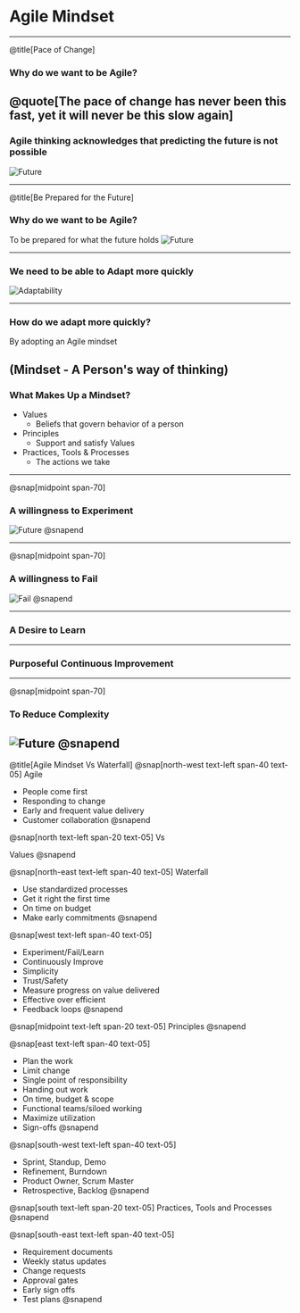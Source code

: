 
# Agile Mindset
---
@title[Pace of Change]
### Why do we want to be Agile?
@quote[The pace of change has never been this fast, yet it will never be this slow again]
---
### Agile thinking acknowledges that predicting the future is not possible
![Future](assets/img/mind-reader.png)

---
@title[Be Prepared for the Future]
### Why do we want to be Agile?
To be prepared for what the future holds
![Future](assets/img/blockbuster.png)

---
### We need to be able to Adapt more quickly
![Adaptability](assets/img/adaptability.png)

---
### How do we adapt more quickly?
By adopting an Agile mindset

(Mindset - A Person's way of thinking)
---
### What Makes Up a Mindset?
- Values
   - Beliefs that govern behavior of a person
- Principles
   - Support and satisfy Values
- Practices, Tools & Processes
   - The actions we take

---
@snap[midpoint span-70]
### A willingness to Experiment
![Future](assets/img/experiment.png)
@snapend

---
@snap[midpoint span-70]
### A willingness to Fail
![Fail](assets/img/fail.png)
@snapend

---
### A Desire to Learn

---
### Purposeful Continuous Improvement
---
@snap[midpoint span-70]
### To Reduce Complexity
![Future](assets/img/ham.png)
@snapend
---
@title[Agile Mindset Vs Waterfall]
@snap[north-west text-left span-40 text-05]
Agile

- People come first
- Responding to change
- Early and frequent value delivery
- Customer collaboration
@snapend

@snap[north text-left span-20 text-05]
Vs

Values
@snapend

@snap[north-east text-left span-40 text-05]
Waterfall


- Use standardized processes
- Get it right the first time
- On time on budget
- Make early commitments
@snapend

@snap[west text-left span-40 text-05]
- Experiment/Fail/Learn
- Continuously Improve
- Simplicity
- Trust/Safety
- Measure progress on value delivered
- Effective over efficient
- Feedback loops
@snapend

@snap[midpoint text-left span-20 text-05]
Principles
@snapend

@snap[east text-left span-40 text-05]
- Plan the work
- Limit change
- Single point of responsibility
- Handing out work
- On time, budget & scope
- Functional teams/siloed working
- Maximize utilization
- Sign-offs
@snapend

@snap[south-west text-left span-40 text-05]
- Sprint, Standup, Demo
- Refinement, Burndown
- Product Owner, Scrum Master
- Retrospective, Backlog
@snapend

@snap[south text-left span-20 text-05]
Practices, Tools
and Processes
@snapend

@snap[south-east text-left span-40 text-05]
- Requirement documents
- Weekly status updates
- Change requests
- Approval gates
- Early sign offs
- Test plans
@snapend
